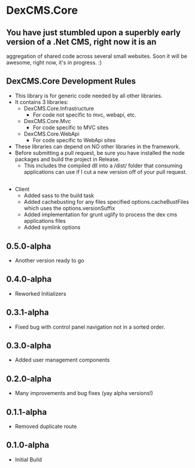 # DexCMS.Core

## You have just stumbled upon a superbly early version of a .Net CMS, right now it is an 
aggregation of shared code across several small websites. Soon it will be awesome, right now, it's in progress. :)

## DexCMS.Core Development Rules
* This library is for generic code needed by all other libraries.
* It contains 3 libraries:
	* DexCMS.Core.Infrastructure
		* For code not specific to mvc, webapi, etc.
	* DexCMS.Core.Mvc
		* For code specific to MVC sites
	* DexCMS.Core.WebApi
		* For code specific to WebApi sites
* These libraries can depend on NO other libraries in the framework.
* Before submitting a pull request, be sure you have installed the node packages and build the project in Release.
    * This includes the compiled dll into a /dist/ folder that consuming applications can use if I cut a new version off of your pull request.

##
* Client
	* Added sass to the build task
	* Added cachebusting for any files specified options.cacheBustFiles which uses the options.versionSuffix
	* Added implementation for grunt uglify to process the dex cms applications files
	* Added symlink options

## 0.5.0-alpha
* Another version ready to go

## 0.4.0-alpha
* Reworked Initializers

## 0.3.1-alpha
* Fixed bug with control panel navigation not in a sorted order.

## 0.3.0-alpha
* Added user management components

## 0.2.0-alpha
* Many improvements and bug fixes (yay alpha versions!)

## 0.1.1-alpha
* Removed duplicate route

## 0.1.0-alpha
* Initial Build
